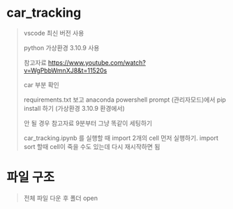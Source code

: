 # car_tracking

> vscode 최신 버전 사용
> 
> python 가상환경 3.10.9 사용
> 
> 참고자료
> https://www.youtube.com/watch?v=WgPbbWmnXJ8&t=11520s
> 
> car 부분 확인
>
> requirements.txt 보고 anaconda powershell prompt (관리자모드)에서 pip install 하기 (가상환경 3.10.9 환경에서)
>
> 안 될 경우 참고자료 9분부터 그냥 똑같이 세팅하기
>
> car_tracking.ipynb 를 실행할 때 import 2개의 cell 먼저 실행하기. import sort 할때 cell이 죽을 수도 있는데 다시 재시작하면 됨

# 파일 구조

>전체 파일 다운 후 폴더 open
